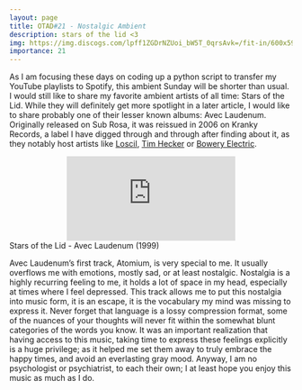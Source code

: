 ```yaml
---
layout: page
title: OTAD#21 - Nostalgic Ambient
description: stars of the lid <3
img: https://img.discogs.com/lpff1ZGDrNZUoi_bW5T_0qrsAvk=/fit-in/600x592/filters:strip_icc():format(jpeg):mode_rgb():quality(90)/discogs-images/R-1306368-1271616577.jpeg.jpg
importance: 21
---
```


As I am focusing these days on coding up a python script to transfer my YouTube playlists to Spotify, this ambient Sunday will be shorter than usual. I would still like to share my favorite ambient artists of all time: Stars of the Lid. While they will definitely get more spotlight in a later article, I would like to share probably one of their lesser known albums: Avec Laudenum. Originally released on Sub Rosa, it was reissued in 2006 on Kranky Records, a label I have digged through and through after finding about it, as they notably host artists like [Loscil](https://youtu.be/Pu3yN_FVltk), [Tim Hecker](https://youtu.be/PhEuAuhH418) or [Bowery Electric](https://youtu.be/KAo4svd7IR4).

<div class="row">
    <div class="col-sm mt-3 mt-md-0 video" align="center">
        <iframe src="https://www.youtube.com/embed/7RPiFJBXhdI" frameborder="0" allow="accelerometer; autoplay; encrypted-media; gyroscope; picture-in-picture" allowfullscreen></iframe>
    </div>
</div>

<div class="caption">
    Stars of the Lid - Avec Laudenum (1999)
</div>

Avec Laudenum’s first track, Atomium, is very special to me. It usually overflows me with emotions, mostly sad, or at least nostalgic. Nostalgia is a highly recurring feeling to me, it holds a lot of space in my head, especially at times where I feel depressed. This track allows me to put this nostalgia into music form, it is an escape, it is the vocabulary my mind was missing to express it. Never forget that language is a lossy compression format, some of the nuances of your thoughts will never fit within the somewhat blunt categories of the words you know. It was an important realization that having access to this music, taking time to express these feelings explicitly is a huge privilege; as it helped me set them away to truly embrace the happy times, and avoid an everlasting gray mood. Anyway, I am no psychologist or psychiatrist, to each their own; I at least hope you enjoy this music as much as I do.
